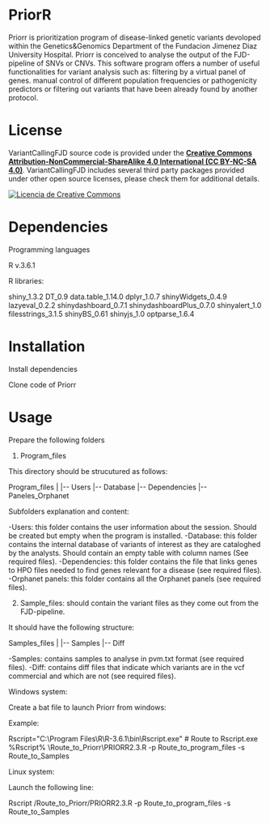 # PriorR

Priorr is prioritization program of disease-linked genetic variants devoloped within the Genetics&Genomics Department of the Fundacion Jimenez Diaz University Hospital. Priorr is conceived to analyse the output of the FJD-pipeline of SNVs or CNVs. This software program offers a number of useful functionalities for variant analysis such as: filtering by a virtual panel of genes. manual control of different population frequencies or pathogenicity predictors or filtering out variants that have been already found by another protocol.  

# License

VariantCallingFJD source code is provided under the [**Creative Commons Attribution-NonCommercial-ShareAlike 4.0 International (CC BY-NC-SA 4.0)**](https://creativecommons.org/licenses/by-nc-sa/4.0/). VariantCallingFJD includes several third party packages provided under other open source licenses, please check them for additional details.

[![Licencia de Creative Commons](https://i.creativecommons.org/l/by-nc-sa/4.0/88x31.png)](http://creativecommons.org/licenses/by-nc-sa/4.0/)


# Dependencies

Programming languages

R v.3.6.1

R libraries:

shiny_1.3.2 
DT_0.9
data.table_1.14.0
dplyr_1.0.7
shinyWidgets_0.4.9
lazyeval_0.2.2
shinydashboard_0.7.1
shinydashboardPlus_0.7.0
shinyalert_1.0
filesstrings_3.1.5
shinyBS_0.61
shinyjs_1.0 
optparse_1.6.4 


# Installation

Install dependencies

Clone code of Priorr

# Usage

Prepare the following folders

1. Program_files

This directory should be strucutured as follows:

Program_files
    |
    |-- Users
    |-- Database
    |-- Dependencies
    |-- Paneles_Orphanet

Subfolders explanation and content:

-Users: this folder contains the user information about the session. Should be created but empty when the program is installed.
-Database: this folder contains the internal database of variants of interest as they are cataloghed by the analysts. Should contain an empty table with column names (See required files). 
-Dependencies: this folder contains the file that links genes to HPO files needed to find genes relevant for a disease (see required files).
-Orphanet panels: this folder contains all the Orphanet panels (see required files). 


2. Sample_files: should contain the variant files as they come out from the FJD-pipeline.

It should have the following structure:

Samples_files
   |
   |-- Samples
   |-- Diff

-Samples: contains samples to analyse in pvm.txt format (see required files).
-Diff: contains diff files that indicate which variants are in the vcf commercial and which are not (see required files).


Windows system:

Create a bat file to launch Priorr from windows:

Example:

Rscript="C:\Program Files\R\R-3.6.1\bin\Rscript.exe" # Route to Rscript.exe
%Rscript% \Route_to_Priorr\PRIORR2.3.R -p Route_to_program_files -s Route_to_Samples

Linux system:

Launch the following line:

Rscript  /Route_to_Priorr/PRIORR2.3.R -p Route_to_program_files -s Route_to_Samples

